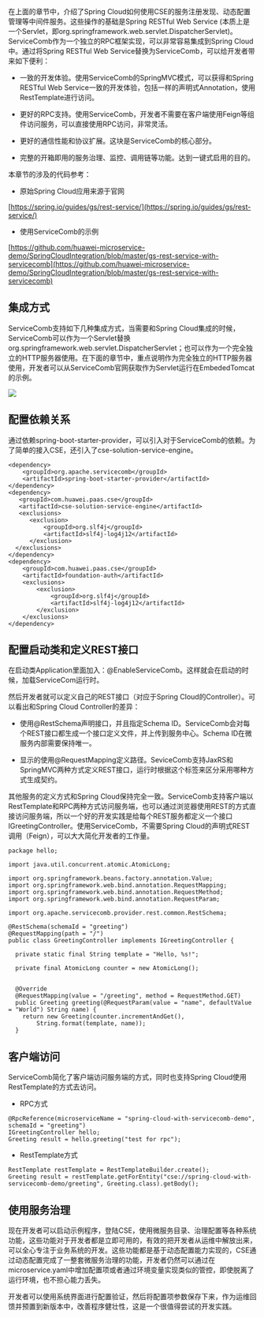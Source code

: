 在上面的章节中，介绍了Spring Cloud如何使用CSE的服务注册发现、动态配置管理等中间件服务。这些操作的基础是Spring RESTful Web Service \(本质上是一个Servlet，即org.springframework.web.servlet.DispatcherServlet\)。ServiceComb作为一个独立的RPC框架实现，可以非常容易集成到Spring Cloud中。通过将Spring RESTful Web Service替换为ServiceComb，可以给开发者带来如下便利：

* 一致的开发体验。使用ServiceComb的SpringMVC模式，可以获得和Spring RESTful Web Service一致的开发体验，包括一样的声明式Annotation，使用RestTemplate进行访问。

* 更好的RPC支持。使用ServiceComb，开发者不需要在客户端使用Feign等组件访问服务，可以直接使用RPC访问，非常灵活。

* 更好的通信性能和协议扩展。这块是ServiceComb的核心部分。

* 完整的开箱即用的服务治理、监控、调用链等功能。达到一键式启用的目的。

本章节的涉及的代码参考：

* 原始Spring Cloud应用来源于官网

[https://spring.io/guides/gs/rest-service/](https://spring.io/guides/gs/rest-service/)

* 使用ServiceComb的示例

[https://github.com/huawei-microservice-demo/SpringCloudIntegration/blob/master/gs-rest-service-with-servicecomb](https://github.com/huawei-microservice-demo/SpringCloudIntegration/blob/master/gs-rest-service-with-servicecomb)

## 集成方式

ServiceComb支持如下几种集成方式，当需要和Spring Cloud集成的时候，ServiceComb可以作为一个Servlet替换org.springframework.web.servlet.DispatcherServlet；也可以作为一个完全独立的HTTP服务器使用。在下面的章节中，重点说明作为完全独立的HTTP服务器使用，开发者可以从ServiceComb官网获取作为Servlet运行在EmbededTomcat的示例。

![](/assets/spring-cloud-integration-004.png)

## 配置依赖关系

通过依赖spring-boot-starter-provider，可以引入对于ServiceComb的依赖。为了简单的接入CSE，还引入了cse-solution-service-engine。

```
<dependency>
    <groupId>org.apache.servicecomb</groupId>
    <artifactId>spring-boot-starter-provider</artifactId>
</dependency>
<dependency>
   <groupId>com.huawei.paas.cse</groupId>
   <artifactId>cse-solution-service-engine</artifactId>
   <exclusions>
      <exclusion>
          <groupId>org.slf4j</groupId>
          <artifactId>slf4j-log4j12</artifactId>
      </exclusion>
  </exclusions>
</dependency>
<dependency>
    <groupId>com.huawei.paas.cse</groupId>
    <artifactId>foundation-auth</artifactId>
    <exclusions>
        <exclusion>
            <groupId>org.slf4j</groupId>
            <artifactId>slf4j-log4j12</artifactId>
        </exclusion>
    </exclusions>
</dependency>
```

## 配置启动类和定义REST接口

在启动类Application里面加入：@EnableServiceComb。这样就会在启动的时候，加载ServiceCom运行时。

然后开发者就可以定义自己的REST接口（对应于Spring Cloud的Controller）。可以看出和Spring Cloud Controller的差异：

* 使用@RestSchema声明接口，并且指定Schema ID。ServiceComb会对每个REST接口都生成一个接口定义文件，并上传到服务中心。Schema ID在微服务内部需要保持唯一。

* 显示的使用@RequestMapping定义路径。SeviceComb支持JaxRS和SpringMVC两种方式定义REST接口，运行时根据这个标签来区分采用哪种方式生成契约。

其他服务的定义方式和Spring Cloud保持完全一致。ServiceComb支持客户端以RestTemplate和RPC两种方式访问服务端，也可以通过浏览器使用REST的方式直接访问服务端，所以一个好的开发实践是给每个REST服务都定义一个接口IGreetingController。使用ServiceComb，不需要Spring Cloud的声明式REST调用（Feign），可以大大简化开发者的工作量。

```
package hello;

import java.util.concurrent.atomic.AtomicLong;

import org.springframework.beans.factory.annotation.Value;
import org.springframework.web.bind.annotation.RequestMapping;
import org.springframework.web.bind.annotation.RequestMethod;
import org.springframework.web.bind.annotation.RequestParam;

import org.apache.servicecomb.provider.rest.common.RestSchema;

@RestSchema(schemaId = "greeting")
@RequestMapping(path = "/")
public class GreetingController implements IGreetingController {

  private static final String template = "Hello, %s!";

  private final AtomicLong counter = new AtomicLong();


  @Override
  @RequestMapping(value = "/greeting", method = RequestMethod.GET)
  public Greeting greeting(@RequestParam(value = "name", defaultValue = "World") String name) {
    return new Greeting(counter.incrementAndGet(),
        String.format(template, name));
  }
```

## 客户端访问

ServiceComb简化了客户端访问服务端的方式，同时也支持Spring Cloud使用RestTemplate的方式去访问。

* RPC方式

```
@RpcReference(microserviceName = "spring-cloud-with-servicecomb-demo", schemaId = "greeting")
IGreetingController hello;
Greeting result = hello.greeting("test for rpc");
```

* RestTemplate方式

```
RestTemplate restTemplate = RestTemplateBuilder.create();
Greeting result = restTemplate.getForEntity("cse://spring-cloud-with-servicecomb-demo/greeting", Greeting.class).getBody();
```

## 使用服务治理

现在开发者可以启动示例程序，登陆CSE，使用微服务目录、治理配置等各种系统功能，这些功能对于开发者都是立即可用的，有效的把开发者从运维中解放出来，可以全心专注于业务系统的开发。这些功能都是基于动态配置能力实现的，CSE通过动态配置完成了一整套微服务治理的功能，开发者仍然可以通过在microservice.yaml中增加配置项或者通过环境变量实现类似的管控，即使脱离了运行环境，也不担心能力丢失。

开发者可以使用系统界面进行配置验证，然后将配置项参数保存下来，作为运维回馈并预置到新版本中，改善程序健壮性，这是一个很值得尝试的开发实践。

